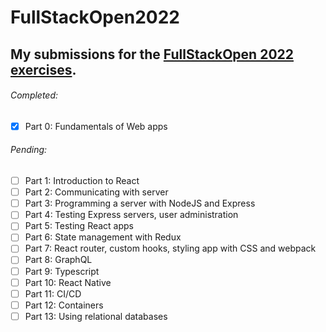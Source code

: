# FullStackOpen2022
## My submissions for the [FullStackOpen 2022 exercises](https://fullstackopen.com/en/#course-contents).
###### Completed:
- [x] Part 0: Fundamentals of Web apps 

###### Pending:
- [ ] Part 1: Introduction to React 
- [ ] Part 2: Communicating with server
- [ ] Part 3: Programming a server with NodeJS and Express 
- [ ] Part 4: Testing Express servers, user administration
- [ ] Part 5: Testing React apps
- [ ] Part 6: State management with Redux
- [ ] Part 7: React router, custom hooks, styling app with CSS and webpack
- [ ] Part 8: GraphQL 
- [ ] Part 9: Typescript
- [ ] Part 10: React Native
- [ ] Part 11: CI/CD
- [ ] Part 12: Containers
- [ ] Part 13: Using relational databases
